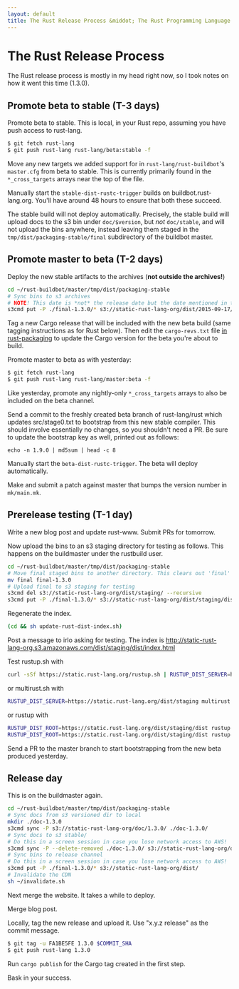 ```yaml
---
layout: default
title: The Rust Release Process &middot; The Rust Programming Language
---
```


# The Rust Release Process

The Rust release process is mostly in my head right now, so I took notes on how
it went this time (1.3.0).

## Promote beta to stable (T-3 days)

Promote beta to stable.  This is local, in your Rust repo, assuming you have
push access to rust-lang.

```sh
$ git fetch rust-lang
$ git push rust-lang rust-lang/beta:stable -f
```

Move any new targets we added support for in `rust-lang/rust-buildbot`'s
`master.cfg` from beta to stable. This is currently primarily found in the
`*_cross_targets` arrays near the top of the file.

Manually start the `stable-dist-rustc-trigger` builds on
buildbot.rust-lang.org. You'll have around 48 hours to ensure that both these
succeed.

The stable build will not deploy automatically. Precisely, the stable build
will upload docs to the s3 bin under `doc/$version`, but *not* `doc/stable`, and
will not upload the bins anywhere, instead leaving them staged in the
`tmp/dist/packaging-stable/final` subdirectory of the buildbot master.

## Promote master to beta (T-2 days)

Deploy the new stable artifacts to the archives (**not outside the archives!**)

```sh
cd ~/rust-buildbot/master/tmp/dist/packaging-stable
# Sync bins to s3 archives
# NOTE! This date is *not* the release date but the date mentioned in the manifest! Don't screw it up.
s3cmd put -P ./final-1.3.0/* s3://static-rust-lang-org/dist/2015-09-17/
```

Tag a new Cargo release that will be included with the new beta build (same
tagging instructions as for Rust below). Then edit the `cargo-revs.txt` file [in
rust-packaging](https://github.com/rust-lang/rust-packaging) to update the Cargo
version for the beta you're about to build.

Promote master to beta as with yesterday:

```sh
$ git fetch rust-lang
$ git push rust-lang rust-lang/master:beta -f
```

Like yesterday, promote any nightly-only `*_cross_targets` arrays to also be
included on the beta channel.

Send a commit to the freshly created beta branch of rust-lang/rust which updates
src/stage0.txt to bootstrap from this new stable compiler. This should involve
essentially no changes, so you shouldn't need a PR. Be sure to update the
bootstrap key as well, printed out as follows:

```
echo -n 1.9.0 | md5sum | head -c 8
```

Manually start the `beta-dist-rustc-trigger`. The beta will deploy
automatically.

Make and submit a patch against master that bumps the version number in
`mk/main.mk`.

## Prerelease testing (T-1 day)

Write a new blog post and update rust-www. Submit PRs for tomorrow.

Now upload the bins to an s3 staging directory for testing as follows.
This happens on the buildmaster under the rustbuild user.

```sh
cd ~/rust-buildbot/master/tmp/dist/packaging-stable
# Move final staged bins to another directory. This clears out 'final' for the next release.
mv final final-1.3.0
# Upload final to s3 staging for testing
s3cmd del s3://static-rust-lang-org/dist/staging/ --recursive
s3cmd put -P ./final-1.3.0/* s3://static-rust-lang-org/dist/staging/dist/
```

Regenerate the index.

```sh
(cd && sh update-rust-dist-index.sh)
```

Post a message to irlo asking for testing. The index is
http://static-rust-lang-org.s3.amazonaws.com/dist/staging/dist/index.html

Test rustup.sh with

```sh
curl -sSf https://static.rust-lang.org/rustup.sh | RUSTUP_DIST_SERVER=https://static.rust-lang.org/dist/staging sh
```

or multirust.sh with

```sh
RUSTUP_DIST_SERVER=https://static.rust-lang.org/dist/staging multirust update stable
```

or rustup with

```sh
RUSTUP_DIST_ROOT=https://static.rust-lang.org/dist/staging/dist rustup update stable
RUSTUP_DIST_ROOT=https://static.rust-lang.org/dist/staging/dist rustup update 1.8.0
```

Send a PR to the master branch to start bootstrapping from the new beta produced
yesterday.

## Release day

This is on the buildmaster again.

```sh
cd ~/rust-buildbot/master/tmp/dist/packaging-stable
# Sync docs from s3 versioned dir to local
mkdir ./doc-1.3.0
s3cmd sync -P s3://static-rust-lang-org/doc/1.3.0/ ./doc-1.3.0/
# Sync docs to s3 stable/
# Do this in a screen session in case you lose network access to AWS!
s3cmd sync -P --delete-removed ./doc-1.3.0/ s3://static-rust-lang-org/doc/stable/
# Sync bins to release channel
# Do this in a screen session in case you lose network access to AWS!
s3cmd put -P ./final-1.3.0/* s3://static-rust-lang-org/dist/
# Invalidate the CDN
sh ~/invalidate.sh
```

Next merge the website. It takes a while to deploy.

Merge blog post.

Locally, tag the new release and upload it. Use "x.y.z release" as the commit
message.

```sh
$ git tag -u FA1BE5FE 1.3.0 $COMMIT_SHA
$ git push rust-lang 1.3.0
```

Run `cargo publish` for the Cargo tag created in the first step.

Bask in your success.
